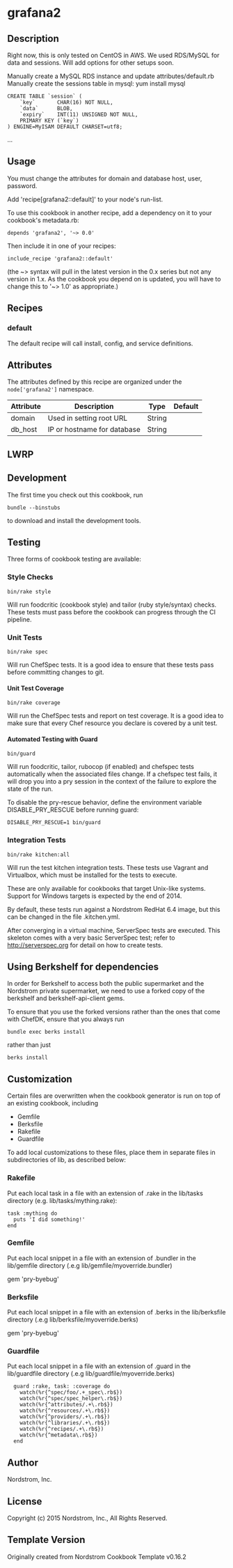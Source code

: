 # grafana2

## Description
Right now, this is only tested on CentOS in AWS. We used RDS/MySQL for
data and sessions. Will add options for other setups soon.

Manually create a MySQL RDS instance and update attributes/default.rb
Manually create the sessions table in mysql:
yum install mysql

```
CREATE TABLE `session` (
    `key`       CHAR(16) NOT NULL,
    `data`      BLOB,
    `expiry`    INT(11) UNSIGNED NOT NULL,
    PRIMARY KEY (`key`)
) ENGINE=MyISAM DEFAULT CHARSET=utf8;
```
...

## Usage

You must change the attributes for domain and database host, user, password.

Add 'recipe[grafana2::default]' to your node's run-list.

To use this cookbook in another recipe, add a dependency on it to your
cookbook's metadata.rb:

    depends 'grafana2', '~> 0.0'

Then include it in one of your recipes:

    include_recipe 'grafana2::default'

(the ~> syntax will pull in the latest version in the 0.x series but
not any version in 1.x.  As the cookbook you depend on is updated, you
will have to change this to '~> 1.0' as appropriate.)

## Recipes

### default

The default recipe will call install, config, and service definitions.

## Attributes

The attributes defined by this recipe are organized under the
`node['grafana2']` namespace.

Attribute | Description | Type   | Default
----------|-------------|--------|--------
domain    | Used in setting root URL | String | 
db_host | IP or hostname for database | String |

## LWRP

## Development

The first time you check out this cookbook, run

    bundle --binstubs

to download and install the development tools.

## Testing

Three forms of cookbook testing are available:

### Style Checks

    bin/rake style

Will run foodcritic (cookbook style) and tailor (ruby style/syntax)
checks. These tests must pass before the cookbook can progress
through the CI pipeline.

### Unit Tests

    bin/rake spec

Will run ChefSpec tests.  It is a good idea to ensure that these
tests pass before committing changes to git.

#### Unit Test Coverage

    bin/rake coverage

Will run the ChefSpec tests and report on test coverage.  It is a
good idea to make sure that every Chef resource you declare is covered
by a unit test.

#### Automated Testing with Guard

    bin/guard

Will run foodcritic, tailor, rubocop (if enabled) and chefspec tests
automatically when the associated files change.  If a chefspec test
fails, it will drop you into a pry session in the context of the
failure to explore the state of the run.

To disable the pry-rescue behavior, define the environment variable
DISABLE_PRY_RESCUE before running guard:

    DISABLE_PRY_RESCUE=1 bin/guard

### Integration Tests

    bin/rake kitchen:all

Will run the test kitchen integration tests.  These tests use Vagrant
and Virtualbox, which must be installed for the tests to execute.

These are only available for cookbooks that target Unix-like systems.
Support for Windows targets is expected by the end of 2014.

By default, these tests run against a Nordstrom RedHat 6.4 image, but
this can be changed in the file .kitchen.yml.

After converging in a virtual machine, ServerSpec tests are executed.
This skeleton comes with a very basic ServerSpec test; refer to
http://serverspec.org for detail on how to create tests.

## Using Berkshelf for dependencies

In order for Berkshelf to access both the public supermarket and
the Nordstrom private supermarket, we need to use a forked copy of
the berkshelf and berkshelf-api-client gems.

To ensure that you use the forked versions rather than the ones that
come with ChefDK, ensure that you always run

    bundle exec berks install

rather than just

    berks install

## Customization

Certain files are overwritten when the cookbook generator is run on top
of an existing cookbook, including

* Gemfile
* Berksfile
* Rakefile
* Guardfile

To add local customizations to these files, place them in separate files
in subdirectories of lib, as described below:

### Rakefile

Put each local task in a file with an extension of .rake in the lib/tasks
directory (e.g. lib/tasks/mything.rake):

    task :mything do
      puts 'I did something!'
    end

### Gemfile

Put each local snippet in a file with an extension of .bundler in the lib/gemfile
directory (.e.g lib/gemfile/myoverride.bundler)

   gem 'pry-byebug'

### Berksfile

Put each local snippet in a file with an extension of .berks in the lib/berksfile
directory (.e.g lib/berksfile/myoverride.berks)

   gem 'pry-byebug'

### Guardfile

Put each local snippet in a file with an extension of .guard in the lib/guardfile
directory (.e.g lib/guardfile/myoverride.berks)

```
  guard :rake, task: :coverage do
    watch(%r{^spec/foo/.+_spec\.rb$})
    watch(%r{^spec/spec_helper\.rb$})
    watch(%r{^attributes/.+\.rb$})
    watch(%r{^resources/.+\.rb$})
    watch(%r{^providers/.+\.rb$})
    watch(%r{^libraries/.+\.rb$})
    watch(%r{^recipes/.+\.rb$})
    watch(%r{^metadata\.rb$})
  end
```

## Author

Nordstrom, Inc.

## License

Copyright (c) 2015 Nordstrom, Inc., All Rights Reserved.

## Template Version

Originally created from Nordstrom Cookbook Template v0.16.2
